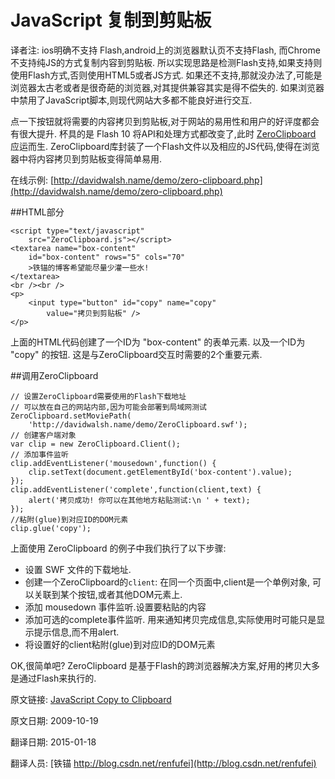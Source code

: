 JavaScript 复制到剪贴板
==

译者注: ios明确不支持 Flash,android上的浏览器默认页不支持Flash, 而Chrome不支持纯JS的方式复制内容到剪贴板. 所以实现思路是检测Flash支持,如果支持则使用Flash方式,否则使用HTML5或者JS方式. 如果还不支持,那就没办法了,可能是浏览器太古老或者是很奇葩的浏览器,对其提供兼容其实是得不偿失的. 如果浏览器中禁用了JavaScript脚本,则现代网站大多都不能良好进行交互.

点一下按钮就将需要的内容拷贝到剪贴板,对于网站的易用性和用户的好评度都会有很大提升. 杯具的是 Flash 10 将API和处理方式都改变了,此时 [ZeroClipboard](http://code.google.com/p/zeroclipboard/) 应运而生. ZeroClipboard库封装了一个Flash文件以及相应的JS代码,使得在浏览器中将内容拷贝到剪贴板变得简单易用.


在线示例: [http://davidwalsh.name/demo/zero-clipboard.php](http://davidwalsh.name/demo/zero-clipboard.php)

##HTML部分

	<script type="text/javascript" 
		src="ZeroClipboard.js"></script>
	<textarea name="box-content" 
		id="box-content" rows="5" cols="70"
		>铁锚的博客希望能尽量少灌一些水!
	</textarea>
	<br /><br />
	<p>
		<input type="button" id="copy" name="copy" 
			value="拷贝到剪贴板" />
	</p>

上面的HTML代码创建了一个ID为 "box-content" 的表单元素. 以及一个ID为 "copy" 的按钮. 这是与ZeroClipboard交互时需要的2个重要元素.

##调用ZeroClipboard

	// 设置ZeroClipboard需要使用的Flash下载地址
	// 可以放在自己的网站内部,因为可能会部署到局域网测试
	ZeroClipboard.setMoviePath(
		'http://davidwalsh.name/demo/ZeroClipboard.swf');
	// 创建客户端对象
	var clip = new ZeroClipboard.Client();
	// 添加事件监听
	clip.addEventListener('mousedown',function() {
		clip.setText(document.getElementById('box-content').value);
	});
	clip.addEventListener('complete',function(client,text) {
		alert('拷贝成功! 你可以在其他地方粘贴测试:\n ' + text);
	});
	//粘附(glue)到对应ID的DOM元素
	clip.glue('copy');

上面使用 ZeroClipboard 的例子中我们执行了以下步骤:

- 设置 SWF 文件的下载地址.
- 创建一个ZeroClipboard的`client`: 在同一个页面中,client是一个单例对象, 可以关联到某个按钮,或者其他DOM元素上.
- 添加 mousedown 事件监听.设置要粘贴的内容
- 添加可选的complete事件监听. 用来通知拷贝完成信息,实际使用时可能只是显示提示信息,而不用alert.
- 将设置好的client粘附(glue)到对应ID的DOM元素

OK,很简单吧? ZeroClipboard 是基于Flash的跨浏览器解决方案,好用的拷贝大多是通过Flash来执行的.




原文链接: [JavaScript Copy to Clipboard](http://davidwalsh.name/clipboard)

原文日期: 2009-10-19

翻译日期: 2015-01-18

翻译人员: [铁锚 http://blog.csdn.net/renfufei](http://blog.csdn.net/renfufei)

